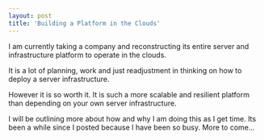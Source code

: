```yaml
---
layout: post
title: 'Building a Platform in the Clouds'
---
```

I am currently taking a company and reconstructing its entire server and infrastructure platform to operate in the clouds.<p></p>
It is a lot of planning, work and just readjustment in thinking on how to deploy a server infrastructure.<p></p>
However it is so worth it. It is such a more scalable and resilient platform than depending on your own server infrastructure.<p></p>
I will be outlining more about how and why I am doing this as I get time. Its been a while since I posted because I have been so busy. More to come...